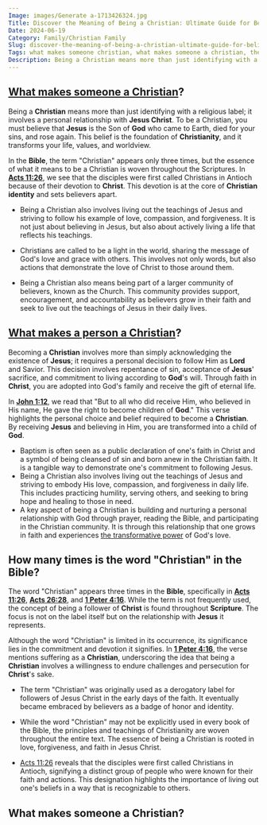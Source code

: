 ```yaml
---
Image: images/Generate a-1713426324.jpg
Title: Discover the Meaning of Being a Christian: Ultimate Guide for Believers
Date: 2024-06-19
Category: Family/Christian Family
Slug: discover-the-meaning-of-being-a-christian-ultimate-guide-for-believers
Tags: what makes someone christian, what makes someone a christian, the word christianity in the bible, what makes a person a christian, what makes a christian, how many times is the word christian in the bible, what makes a christian a christian, family, christian family
Description: Being a Christian means more than just identifying with a religious label it involves a personal relationship with Jesus Christ To be a Christian you must believe that Jesus is the Son of God who came to Earth died for your sins and rose again This belief is the foundation
---
```




## [What makes someone a Christian](/ultimate-guide-understanding-the-true-meaning-of-being-a-christian)?

Being a **Christian** means more than just identifying with a religious label; it involves a personal relationship with **Jesus Christ**. To be a Christian, you must believe that **Jesus** is the Son of **God** who came to Earth, died for your sins, and rose again. This belief is the foundation of **Christianity**, and it transforms your life, values, and worldview.

In the **Bible**, the term "Christian" appears only three times, but the essence of what it means to be a Christian is woven throughout the Scriptures. In **[Acts 11:26](https://www.bibleref.com/Acts/11/Acts-11-26.html)**, we see that the disciples were first called Christians in Antioch because of their devotion to **Christ**. This devotion is at the core of **Christian identity** and sets believers apart.

- Being a Christian also involves living out the teachings of Jesus and striving to follow his example of love, compassion, and forgiveness. It is not just about believing in Jesus, but also about actively living a life that reflects his teachings.

- Christians are called to be a light in the world, sharing the message of God's love and grace with others. This involves not only words, but also actions that demonstrate the love of Christ to those around them.

- Being a Christian also means being part of a larger community of believers, known as the Church. This community provides support, encouragement, and accountability as believers grow in their faith and seek to live out the teachings of Jesus in their daily lives.

## [What makes a person a Christian](/discover-the-true-meaning-of-being-a-christian-essential-guide-for-believers)?

Becoming a **Christian** involves more than simply acknowledging the existence of **Jesus**; it requires a personal decision to follow Him as **Lord** and Savior. This decision involves repentance of sin, acceptance of **Jesus**' sacrifice, and commitment to living according to **God**'s will. Through faith in **Christ**, you are adopted into God's family and receive the gift of eternal life.

In **[John 1:12](https://www.bibleref.com/John/1/John-1-12.html)**, we read that "But to all who did receive Him, who believed in His name, He gave the right to become children of **God**." This verse highlights the personal choice and belief required to become a **Christian**. By receiving **Jesus** and believing in Him, you are transformed into a child of **God**.

- Baptism is often seen as a public declaration of one's faith in Christ and a symbol of being cleansed of sin and born anew in the Christian faith. It is a tangible way to demonstrate one's commitment to following Jesus.
- Being a Christian also involves living out the teachings of Jesus and striving to embody His love, compassion, and forgiveness in daily life. This includes practicing humility, serving others, and seeking to bring hope and healing to those in need.
- A key aspect of being a Christian is building and nurturing a personal relationship with God through prayer, reading the Bible, and participating in the Christian community. It is through this relationship that one grows in faith and experiences [the transformative power](/10-essential-bible-verses-for-strength-and-encouragement) of God's love.

## How many times is the word "Christian" in the Bible?

The word "Christian" appears three times in the **Bible**, specifically in **[Acts 11:26](https://www.bibleref.com/Acts/11/Acts-11-26.html)**, **[Acts 26:28](https://www.bibleref.com/Acts/26/Acts-26-28.html)**, and **[1 Peter 4:16](https://www.bibleref.com/1-Peter/4/1-Peter-4-16.html)**. While the term is not frequently used, the concept of being a follower of **Christ** is found throughout **Scripture**. The focus is not on the label itself but on the relationship with **Jesus** it represents.

Although the word "Christian" is limited in its occurrence, its significance lies in the commitment and devotion it signifies. In **[1 Peter 4:16](https://www.bibleref.com/1-Peter/4/1-Peter-4-16.html)**, the verse mentions suffering as a **Christian**, underscoring the idea that being a **Christian** involves a willingness to endure challenges and persecution for **Christ**'s sake.

- The term "Christian" was originally used as a derogatory label for followers of Jesus Christ in the early days of the faith. It eventually became embraced by believers as a badge of honor and identity.

- While the word "Christian" may not be explicitly used in every book of the Bible, the principles and teachings of Christianity are woven throughout the entire text. The essence of being a Christian is rooted in love, forgiveness, and faith in Jesus Christ.

- [Acts 11:26](https://www.bibleref.com/Acts/11/Acts-11-26.html) reveals that the disciples were first called Christians in Antioch, signifying a distinct group of people who were known for their faith and actions. This designation highlights the importance of living out one's beliefs in a way that is recognizable to others.
## What makes someone a Christian?
